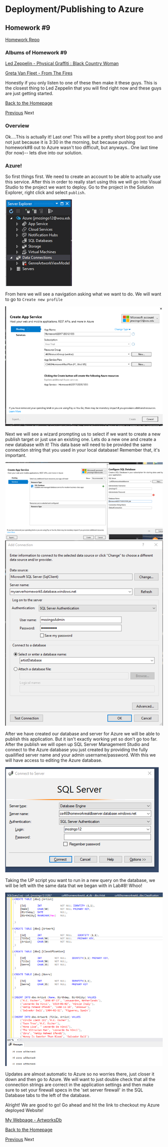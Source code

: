 # Deployment/Publishing to Azure

## Homework #9
[Homework Repo](https://github.com/sonicScape211/sonicScape211.github.io/tree/master/460hw/hw6)

### Albums of Homework #9
[Led Zeppelin - Physical Graffiti : Black Country Woman](https://www.youtube.com/watch?v=pYcQeAnUmNA)

[Greta Van Fleet - From The Fires](https://www.youtube.com/watch?v=NMLrVKZXdvE)

Honestly if you only listen to one of these then make it these guys. This is the closest thing to Led Zeppelin that you will find right now and these guys are just getting started. 

[Back to the Homepage](../../)

  [Previous](../hw8)
  Next

### Overview
   Ok....This is actually it! Last one! This will be a pretty short blog post too and not just because it is 3:30 in the morning, but because pushing homework#8 out to Azure wasn't too difficult, but anyways.. One last time (for now)-- lets dive into our solution.
   
### Azure!
   
   So first things first. We need to create an account to be able to actually use this service. After this in order to really start using this we will go into Visual Studio to the project we want to deploy. Go to the project in the Solution Explorer, right click and select ```publish```. 
   
![](ScreenShots/serverExplorer.PNG)
   
   From here we will see a navigation asking what we want to do. We will want to go to ```Create new profile```
   
![](ScreenShots/new-publish.PNG)

   Next we will see a wizard prompting us to select if we want to create a new publish target or just use an existing one. Lets do a new one and create a new database with it! This data base will need to be provided the same connection string that you used in your local database! Remember that, it's important. 
   
![](ScreenShots/Creating-new-database.PNG)
![](ScreenShots/AddConnectionToDB.PNG)
   
   After we have created our database and server for Azure we will be able to publish this application. But it isn't exactly working yet so don't go too far. After the publish we will open up SQL Server Management Studio and connect to the Azure database you just created by providing the fully quailified server name and your admin username/password. With this we will have access to editing the Azure database. 
   
   ![](ScreenShots/Connect-smss.PNG)
   
   Taking the UP script you want to run in a new query on the database, we will be left with the same data that we began with in Lab#8! Whoo! 
   
   ![](ScreenShots/UP.PNG)
   
   Updates are almost automatic to Azure so no worries there, just closer it down and then go to Azure. We will want to just double check that all the connection strings are correct in the application settings and then make sure to set your firewall specs in the 'set server firewall' in the SQL Database tabs to the left of the database.
   
   Alright! We are good to go! Go ahead and hit the link to checkout my Azure deployed Website!
   
  [My Webpage - ArtworksDb](cs460homeworkrealdbserver.database.windows.net)


  [Back to the Homepage](../../)

  [Previous](../hw8)
  Next